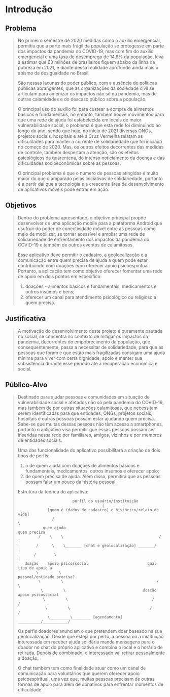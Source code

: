 # Introdução

## Problema
> No primeiro semestre de 2020 medidas como o auxílio emergencial, permitiu que a parte mais 
> frágil da população se protegesse em parte dos impactos da pandemia do COVID-19, mas com fim 
> do auxílio emergencial e uma taxa de desemprego de 14,6% da população, leva à estimar que 
> 63 milhões de brasileiros fiquem abaixo da linha da pobreza em 2021, e diante dessa realidade 
> aprofunde ainda mais o abismo da desigualdade no Brasil.
> 
> São nessas lacunas do poder público, com a ausência de políticas públicas abrangentes, que 
> as organizações da sociedade civil se articulam para amenizar os impactos não só da pandemia, 
> mas de outras calamidades e do descaso público sobre a população.
> 
> O principal uso do auxílio foi para custear a compra de alimentos básicos e fundamentais, 
> no entanto, também houve movimentos para que uma rede de ajuda foi estabelecida em locais de 
> maior vulnerabilidade social, o problema é que esta rede foi diminuindo ao longo do ano, sendo 
> que hoje, no início de 2021 diversas ONGs, projetos sociais, hospitais e até a Cruz Vermelha 
> relatam as dificuldades para manter a corrente de solidariedade que foi iniciada no começo 
> de 2020. Mas, os outros efeitos decorrentes das medidas de controle, também despertam a atenção, 
> são os efeitos psicológicos da quarentena, do intenso noticiamento da doença e das dificuldades 
> socioeconômicas sobre as pessoas.
> 
> O principal problema é que o número de pessoas atingidas é muito maior do que o amparado pelas 
> iniciativas de solidariedade, portanto é a partir daí que a tecnologia e a crescente área de 
> desenvolvimento de aplicativos móveis pode entrar em ação.

## Objetivos

> Dentro do problema apresentado, o objetivo principal propõe desenvolver de uma aplicação mobile 
> para a plataforma Android que usufruir do poder de conectividade móvel entre as pessoas como 
> meio de mobilizar, se tornar acessível e ampliar uma rede de solidariedade de enfrentamento dos 
> impactos da pandemia do COVID-19 e também de outros eventos de calamitosos. 
> 
> Esse aplicativo deve permitir o cadastro, a geolocalização e a comunicação entre quem precisa de 
> ajuda a quem pode estar contribuindo com doações e/ou oferecer apoio psicoespiritual. Portanto, 
> a aplicação tem como objetivo oferecer fomentar uma rede de apoio em dois pontos em específico: 
> 1) doações - alimentos básicos e fundamentais, medicamentos e outros insumos e bens; 
> 2) oferecer um canal para atendimento psicológico ou religioso a quem precisa.

## Justificativa

> A motivação do desenvolvimento deste projeto é puramente pautada no social, se concentra no 
> contexto de mitigar os impactos da pandemia, decorrentes do empobrecimento da população, que 
> consequentemente, passa a necessitar de solidariedade, para que as pessoas que foram e que estão 
> mais fragilizadas consigam uma ajuda mínima para viver com certa dignidade, apoio e manter sua 
> subsistência durante esse período até a recuperação econômica e social.

## Público-Alvo

> Destinado para ajudar pessoas e comunidades em situação de vulnerabilidade social e afetados não 
> só pela pandemia do COVID-19, mas também de por outras situações calamitosas, que necessitam serem 
> identificadas para que entidades, ONGs, projetos sociais, hospitais e outras pessoas possam estar 
> ajudando quem precisa. Sabe-se que muitas dessas pessoas não têm acesso a smartphones, portanto o 
> aplicativo visa permitir que essas pessoas possam ser inseridas nessa rede por familiares, amigos, 
> vizinhos e por membros de entidades sociais.
> 
> Uma das funcionalidade do aplicativo possibilitará a criação de dois tipos de perfis: 
> 1) o de quem ajuda com doações de alimentos básicos e fundamentais, medicamentos, outros insumos e 
> oferecer apoio; 
> 2) de quem precisa de ajuda. 
> Além disso, permitirá que as pessoas possam falar um pouco da história pessoal.
>
> Estrutura da teórica do aplicativo:
>   
>                             perfil do usuário/instituição
>                                          |
>                  [quem é (dados de cadastro) e histórico/relato de vida]
>                    /                                                 \
>	             quem ajuda                                          quem precisa
>              /    \    \                                          /    |	       
>             /      \    \_______ [chat e geolocalização] _______/      | 
>            /        \                                                  |                                                         
>        doação    apoio psicossocial                          qual tipo de apoio a 
>             \         \                                     pessoal/entidade precisa?
>              \         \                                         /          \  	
>               \         \                                  doação   apoio psicossocial
>                \         \                                     /           /
>                 \         \                                   /           /
>                  \_________\________ [agendamento] __________/___________/ 
>
> Os perfis doadores anunciam o que pretendem doar baseado na sua geolocalização. Desde que esteja 
> por perto, a pessoa ou a instituição interessada em receber ajuda solidária manda mensagens para 
> o doador no chat do próprio aplicativo e combina o local e o horário de retirada. Depois de combinado, 
> o interessado vai retirar pessoalmente a doação. 
> 
> O chat também tem como finalidade atuar como um canal de comunicação para voluntários que querem 
> oferecer apoio psicoespiritual, uma vez que, muitas pessoas precisam de outras formas de apoio para 
> além de donativos para enfrentar momentos de dificuldade.
>
